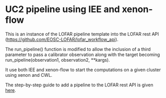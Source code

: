 # UC2 pipeline using IEE and xenon-flow

This is an instance of the LOFAR pipeline template into the LOFAR rest API (https://github.com/EOSC-LOFAR/lofar_workflow_api). 

The run_pipeline() function is modified to allow the inclusion of a third parameter to pass a calibrator observation along with the target becoming run_pipeline(observation1, observation2, \*\*kargs). 

It use both IEE and xenon-flow to start the computations on a given cluster using xenon and CWL.

The step-by-step guide to add a pipeline to  the LOFAR rest API is given [here](https://github.com/EOSC-LOFAR/LOFAR_pipeline_template).

